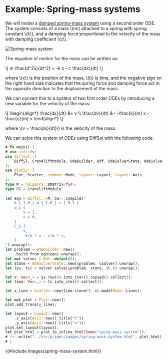 # Example: Spring-mass systems

We will model a [damped spring-mass system](https://en.wikipedia.org/wiki/Mass-spring-damper_model) using a second order ODE. The system consists of a mass \\(m\\) attached to a spring with spring constant \\(k\\), and a damping force proportional to the velocity of the mass with damping coefficient \\(c\\). 

![Spring-mass system](https://upload.wikimedia.org/wikipedia/commons/thumb/4/45/Mass_spring_damper.svg/330px-Mass_spring_damper.svg.png)

The equation of motion for the mass can be written as:

\\[
m \frac{d^2x}{dt^2} = -k x - c \frac{dx}{dt}
\\]

where \\(x\\) is the position of the mass, \\(t\\) is time, and the negative sign on the right hand side indicates that the spring force and damping force act in the opposite direction to the displacement of the mass. 

We can convert this to a system of two first order ODEs by introducing a new variable for the velocity of the mass:

\\[
\begin{align*}
\frac{dx}{dt} &= v \\\\
\frac{dv}{dt} &= -\frac{k}{m} x - \frac{c}{m} v
\end{align*}
\\]

where \\(v = \frac{dx}{dt}\\) is the velocity of the mass.

We can solve this system of ODEs using DiffSol with the following code:

```rust
# fn main() {
# use std::fs;
use diffsol::{
    DiffSl, CraneliftModule, OdeBuilder, Bdf, OdeSolverState, OdeSolverMethod
};
use plotly::{
    Plot, Scatter, common::Mode, layout::Layout, layout::Axis
};
type M = nalgebra::DMatrix<f64>;
type CG = CraneliftModule;
        
let eqn = DiffSl::<M, CG>::compile("
    k { 1.0 } m { 1.0 } c { 0.1 }
    u_i {
        x = 1,
        v = 0,
    }
    F_i {
        v,
        -k/m * x - c/m * v,
    }
").unwrap();
let problem = OdeBuilder::new()
    .build_from_eqn(eqn).unwrap();
let mut solver = Bdf::default();
let state = OdeSolverState::new(&problem, &solver).unwrap();
let (ys, ts) = solver.solve(&problem, state, 40.0).unwrap();

let x: Vec<_> = ys.row(0).into_iter().copied().collect();
let time: Vec<_> = ts.into_iter().collect();

let x_line = Scatter::new(time.clone(), x).mode(Mode::Lines);

let mut plot = Plot::new();
plot.add_trace(x_line);

let layout = Layout::new()
    .x_axis(Axis::new().title("t"))
    .y_axis(Axis::new().title("x"));
plot.set_layout(layout);
let plot_html = plot.to_inline_html(Some("sping-mass-system"));
# fs::write("../src/primer/images/spring-mass-system.html", plot_html).expect("Unable to write file");
# }
```
{{#include images/spring-mass-system.html}}
